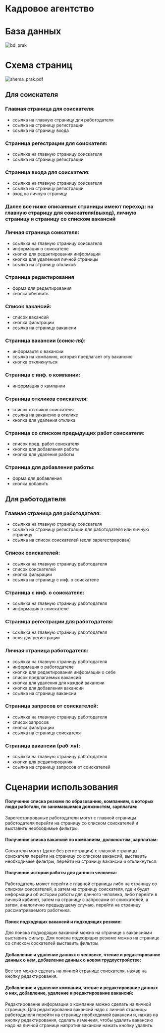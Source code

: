 # Кадровое агентство
# База данных

![bd_prak](https://github.com/kazantseva2/web_prak/blob/main/bd_prak.svg)

# Схема страниц
![shema_prak.pdf](https://github.com/kazantseva2/web_prak/blob/main/shema_prak.svg)


## Для соискателя
### Главная страница для соискателя:
  - ссылка на главную страницу для работодателя
  - ссылка на страницу регистрации
  - ссылка на страницу входа
### Страница регестрации для соискателя:
  - ссылкка на главную страницу соискателя
  - ссылка на страницу регистрации
### Страница входа для соискателя:
  - ссылкка на главную страницу соискателя
  - ссылка на страницу регистрации
  - вход на личную страницу
### Далее все ниже описанные страницы имеют переход: на главную страрицу для соискателя(выход), личную страницу и страницу со списком вакансий
### Личная страница соикателя:
  - ссылкка на главную страницу соискателя
  - информация о соискателе
  - кнопки для редактирования информации
  - кнопка для удалениия личной страницы
  - ссылка на страницу откликов
### Страница редактирования
  - форма для редактирования
  - кнопка обновить
### Список вакансий:
  - список вакансий
  - кнопка фильтрации
  - ссылка на страницу вакансии
### Страница вакансии (соиск-ля):
  - информацтя о вакансии
  - ссылка на компанию, которая предлагает эту вакансию
  - кнопка откликнуться
### Страница с инф. о компании:
  - информация о кампании
### Страница откликов соискателя:
  - список откликов соискателя
  - ссылка на вакансию в отклике
  - кнопка для удаления отклика
### Страница со списком предыдущих работ соискателя:
  - список пред. работ соискателя
  - кнопка для добавления работы
  - кнопка для удаления работы
### Страница для добавления работы:
  - форма для добавления
  - кнопка добавить
 
## Для работодателя
### Главная страница для работодателя:
  - ссылкка на главную страницу соискателя
  - ссылка на страницу регистрации для работодателя или личную страницу
  - ссылка на список соискателей (если зарегестрирован)
### Список соискателей:
  - ссылкка на главную страницу работодателя
  - список соискателей
  - кнопка фильрации
  - ссылка на страницу с инф. о соискателе
### Страница с инф. о соискателе:
  - ссылкка на главную страницу работодателя
  - информация о соискателе
### Страница регестрации для работодателя:
  - ссылкка на главную страницу работодателя
  - поля для регистрации
### Личная страница работодателя:
  - ссылкка на главную страницу работодателя
  - информация о работодателе
  - кнопки для редактирования информации о себе
  - список предлагаемых вакансий
  - кнопка для удаления для каждой вакансии
  - кнопка для добавления вакансии
  - ссылка на страницу вакансии
### Страница запросов от соискателей:
  - ссылкка на главную страницу работодателя
  - список запросов
  - кнопка фильтрации
  - ссылка на страницу соискателя
### Страница вакансии (раб-ля):
  - ссылкка на главную страницу работодателя
  - кнопки для редактирования
  - ссылка на страницу запросов от соискателей

# Сценарии использования
#### Получение списка резюме по образованию, компаниям, в которых люди работали, по занимавшимся должностям, зарплатам:
Зарегестрированые работодатели могут с главной страницы работодателя перейти на страницу со списком соискателей и выставить необходимые фильтры.
#### Получение списка вакансий по компаниям, должностям, зарплатам:
Соскатели могут (даже без регистрации) с главной страницы соискателя перейти на страницу со списком вакансий, выставить необходимые фильтры, перейти на страницу вакансии и откликнуться.
#### Получение истории работы для данного человека:
Работодатель может перейти с главной страницы либо на страницу со списком соискателей, а затем на страницу соискателя, где и будет информации об истории работы для данного человека, либо перейти в личный кабинет, затем на страницу с запросами от соискателей, а затем, аналогично предыдущему случаю, перейти на страницу рассматриваемого работника.
#### Поиск подходящих вакансий и подходящих резюме:
Для поиска подходящих вакансий можно на странице с вакансиями выставить фильтр. Для поиска подходящих резюме можно на странице со списком соскателей выставить фильтры.
#### Добавление и удаление данных о человеке, чтение и редактирование данных о нем, добавление данных о новом трудоустройстве:
Все это можно сделать на личной странице соискателя, нажав на кнопку редактирования.
#### Добавление и удаление компании, чтение и редактирование данных о них, добавление, удаление и редактирование вакансий:
Редактирование информации о компании можно сделать на личной странице. Для редактирования вакансий надо с личной страницы работодалеля перейти на страницу необходимой вакансии и, нажав на кнопку редактирования, сделать изменеия, чтобы удалить вакансию надо на личной странице напротив вакансии нажать кнопку удалить.
